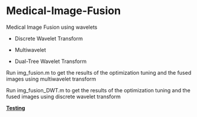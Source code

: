 # Medical-Image-Fusion
Medical Image Fusion using wavelets

- Discrete Wavelet Transform

- Multiwavelet

- Dual-Tree Wavelet Transform

Run img_fusion.m to get the results of the optimization tuning and the fused images using multiwavelet transform

Run img_fusion_DWT.m to get the results of the optimization tuning and the fused images using discrete wavelet transform

[**Testing**](testing.com)
